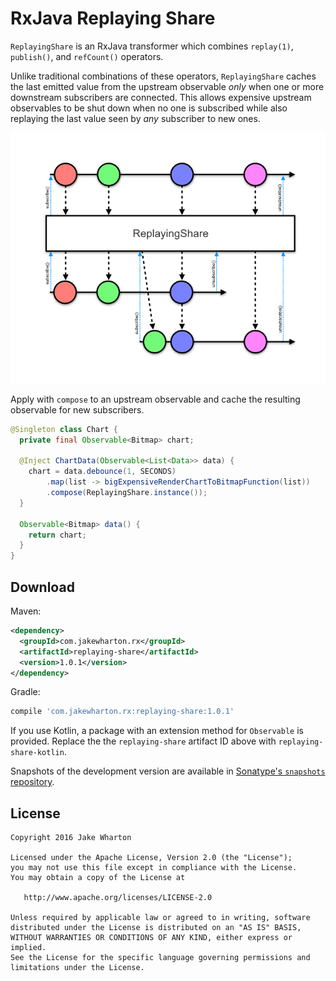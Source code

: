 RxJava Replaying Share
======================

`ReplayingShare` is an RxJava transformer which combines `replay(1)`, `publish()`, and `refCount()`
operators.

Unlike traditional combinations of these operators, `ReplayingShare` caches the last emitted
value from the upstream observable *only* when one or more downstream subscribers are connected.
This allows expensive upstream observables to be shut down when no one is subscribed while also
replaying the last value seen by *any* subscriber to new ones.

![marble diagram](marbles.png)

Apply with `compose` to an upstream observable and cache the resulting observable for new
subscribers.

```java
@Singleton class Chart {
  private final Observable<Bitmap> chart;

  @Inject ChartData(Observable<List<Data>> data) {
    chart = data.debounce(1, SECONDS)
        .map(list -> bigExpensiveRenderChartToBitmapFunction(list))
        .compose(ReplayingShare.instance());
  }

  Observable<Bitmap> data() {
    return chart;
  }
}
```


Download
--------

Maven:
```xml
<dependency>
  <groupId>com.jakewharton.rx</groupId>
  <artifactId>replaying-share</artifactId>
  <version>1.0.1</version>
</dependency>
```
Gradle:
```groovy
compile 'com.jakewharton.rx:replaying-share:1.0.1'
```

If you use Kotlin, a package with an extension method for `Observable` is provided. Replace the
the `replaying-share` artifact ID above with `replaying-share-kotlin`.

Snapshots of the development version are available in [Sonatype's `snapshots` repository][snap].


License
-------

    Copyright 2016 Jake Wharton

    Licensed under the Apache License, Version 2.0 (the "License");
    you may not use this file except in compliance with the License.
    You may obtain a copy of the License at

       http://www.apache.org/licenses/LICENSE-2.0

    Unless required by applicable law or agreed to in writing, software
    distributed under the License is distributed on an "AS IS" BASIS,
    WITHOUT WARRANTIES OR CONDITIONS OF ANY KIND, either express or implied.
    See the License for the specific language governing permissions and
    limitations under the License.



 [snap]: https://oss.sonatype.org/content/repositories/snapshots/
